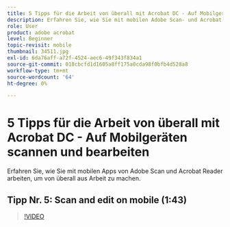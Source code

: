 ```yaml
---
title: 5 Tipps für die Arbeit von überall mit Acrobat DC - Auf Mobilgeräten scannen und bearbeiten
description: Erfahren Sie, wie Sie mit mobilen Adobe Scan- und Acrobat Reader-Apps arbeiten, um überall Arbeit zu erledigen
role: User
product: adobe acrobat
level: Beginner
topic-revisit: mobile
thumbnail: 34511.jpg
exl-id: 6da76aff-a72f-4524-aec6-49f343f834a1
source-git-commit: 018cbcfd1d1605a8ff175a0cda98f0bfb4d528a8
workflow-type: tm+mt
source-wordcount: '64'
ht-degree: 0%

---
```


# 5 Tipps für die Arbeit von überall mit Acrobat DC - Auf Mobilgeräten scannen und bearbeiten

Erfahren Sie, wie Sie mit mobilen Apps von Adobe Scan und Acrobat Reader arbeiten, um von überall aus Arbeit zu machen.

## Tipp Nr. 5: Scan and edit on mobile (1:43)

>[!VIDEO](https://video.tv.adobe.com/v/34511)
